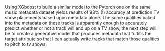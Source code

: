 Using XGboost to build a similar model to the Pytorch one on the same music metadata dataset yields results of 93% (!) accuracy at prediction TV show placements based upon metadata alone.
The some qualities baked into the metadata on these tracks is apparently enough to accurately predict whether or not a track will end up on a TV show, the next step will be to create a 
generative model that produces metadata that fulfills the target attribute so that I can actually write tracks that match those qualities to pitch to tv shows.
